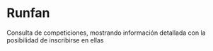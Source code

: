 # Runfan
Consulta de competiciones, mostrando información detallada con la posibilidad de inscribirse en ellas
